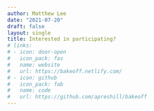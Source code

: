```yaml
---
author: Matthew Lee
date: "2021-07-20"
draft: false
layout: single
title: Interested in participating?
# links:
# - icon: door-open
#   icon_pack: fas
#   name: website
#   url: https://bakeoff.netlify.com/
# - icon: github
#   icon_pack: fab
#   name: code
#   url: https://github.com/apreshill/bakeoff
---
```

<!--
<span style="font-family:Metropolis-SB">Interested in participating in the Kids APPS study?</span> You can read more about the study and what sort of involvement to expect below. 

<br>

<html>
<body>
    <object data="/pdf/recruitment.pdf" type="application/pdf" width = "125%" height = "1250px">
        <embed src="/pdf/recruitment.pdf" type="application/pdf" frameBorder = "auto" scrolling = "auto" width = "100%"/>
    </object>
</body>
</html>

<br><br>

<span style="font-family:Metropolis-SB">Still interested? Wonderful!</span> Please fill out the form below (or use the QR code in the flyer above), and one of our study coordinators will be in touch with you by email or phone with further details.

<br><br>



<iframe src="https://harvard.az1.qualtrics.com/jfe/form/SV_2l6NqlMpggkZLPE" height="800px" width="125%" style="border:none;"></iframe>



<br><br><br>

-->




